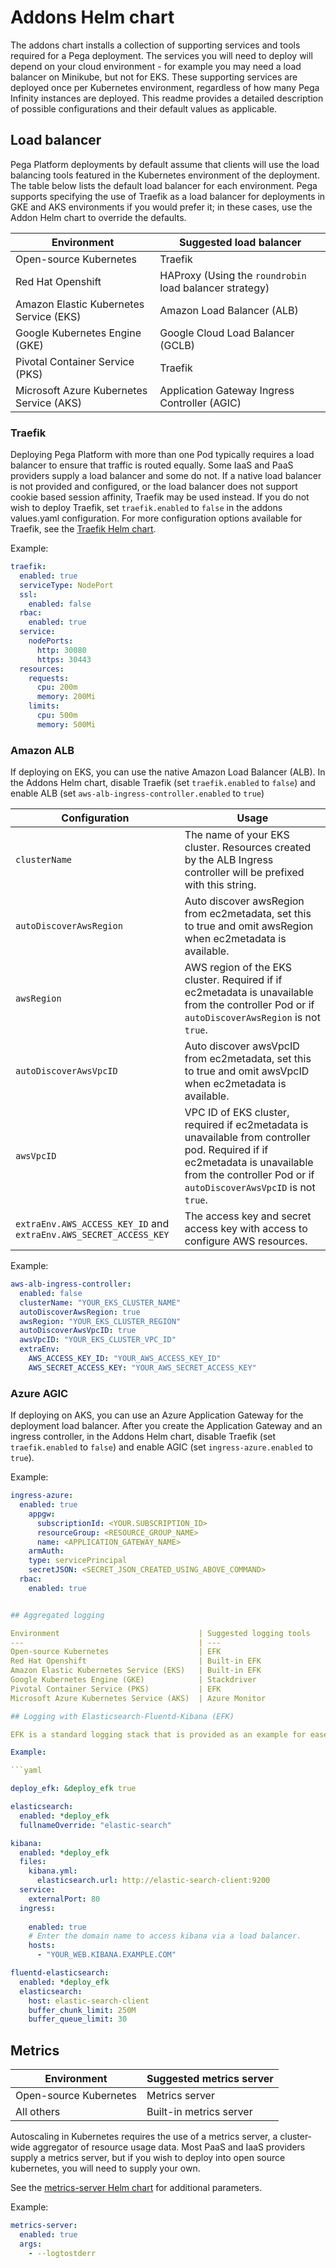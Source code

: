 # Addons Helm chart

The addons chart installs a collection of supporting services and tools required for a Pega deployment.  The services you will need to deploy will depend on your cloud environment - for example you may need a load balancer on Minikube, but not for EKS. These supporting services are deployed once per Kubernetes environment, regardless of how many Pega Infinity instances are deployed. This readme provides a detailed description of possible configurations and their default values as applicable.

## Load balancer

Pega Platform deployments by default assume that clients will use the load balancing tools featured in the Kubernetes environment of the deployment. The table below lists the default load balancer for each environment. Pega supports specifying the use of Traefik as a load balancer for deployments in GKE and AKS environments if you would prefer it; in these cases, use the Addon Helm chart to override the defaults. 

Environment                               | Suggested load balancer
---                                       | ---
Open-source Kubernetes                    | Traefik
Red Hat Openshift                         | HAProxy (Using the `roundrobin` load balancer strategy)
Amazon Elastic Kubernetes Service (EKS)   | Amazon Load Balancer (ALB)
Google Kubernetes Engine (GKE)            | Google Cloud Load Balancer (GCLB)
Pivotal Container Service (PKS)           | Traefik
Microsoft Azure Kubernetes Service (AKS)  | Application Gateway Ingress Controller (AGIC)

### Traefik

Deploying Pega Platform with more than one Pod typically requires a load balancer to ensure that traffic is routed equally.  Some IaaS and PaaS providers supply a load balancer and some do not. If a native load balancer is not provided and configured, or the load balancer does not support cookie based session affinity, Traefik may be used instead.  If you do not wish to deploy Traefik, set `traefik.enabled` to `false` in the addons values.yaml configuration. For more configuration options available for Traefik, see the [Traefik Helm chart](https://github.com/helm/charts/blob/master/stable/traefik/values.yaml).

Example:

```yaml
traefik:
  enabled: true
  serviceType: NodePort
  ssl:
    enabled: false
  rbac:
    enabled: true
  service:
    nodePorts:
      http: 30080
      https: 30443
  resources:
    requests:
      cpu: 200m
      memory: 200Mi
    limits:
      cpu: 500m
      memory: 500Mi
```

### Amazon ALB

If deploying on EKS, you can use the native Amazon Load Balancer (ALB). In the Addons Helm chart, disable Traefik (set `traefik.enabled` to `false`) and enable ALB (set `aws-alb-ingress-controller.enabled` to `true`)

Configuration   | Usage
---             | ---
`clusterName`   | The name of your EKS cluster.  Resources created by the ALB Ingress controller will be prefixed with this string.
`autoDiscoverAwsRegion` | Auto discover awsRegion from ec2metadata, set this to true and omit awsRegion when ec2metadata is available.
`awsRegion`     | AWS region of the EKS cluster. Required if if ec2metadata is unavailable from the controller Pod or if `autoDiscoverAwsRegion` is not `true`.
`autoDiscoverAwsVpcID` | Auto discover awsVpcID from ec2metadata, set this to true and omit awsVpcID when ec2metadata is available.
`awsVpcID`      | VPC ID of EKS cluster, required if ec2metadata is unavailable from controller pod. Required if if ec2metadata is unavailable from the controller Pod or if `autoDiscoverAwsVpcID` is not `true`.
`extraEnv.AWS_ACCESS_KEY_ID` and `extraEnv.AWS_SECRET_ACCESS_KEY` | The access key and secret access key with access to configure AWS resources.

Example:

```yaml
aws-alb-ingress-controller:
  enabled: false
  clusterName: "YOUR_EKS_CLUSTER_NAME"
  autoDiscoverAwsRegion: true
  awsRegion: "YOUR_EKS_CLUSTER_REGION"
  autoDiscoverAwsVpcID: true
  awsVpcID: "YOUR_EKS_CLUSTER_VPC_ID"
  extraEnv:
    AWS_ACCESS_KEY_ID: "YOUR_AWS_ACCESS_KEY_ID"
    AWS_SECRET_ACCESS_KEY: "YOUR_AWS_SECRET_ACCESS_KEY"
```

### Azure AGIC

If deploying on AKS, you can use an Azure Application Gateway for the deployment load balancer. After you create the Application Gateway and an ingress controller, in the Addons Helm chart, disable Traefik (set `traefik.enabled` to `false`) and enable AGIC (set `ingress-azure.enabled` to `true`).

Example:

```yaml
ingress-azure:
  enabled: true
    appgw:
      subscriptionId: <YOUR.SUBSCRIPTION_ID>
      resourceGroup: <RESOURCE_GROUP_NAME>
      name: <APPLICATION_GATEWAY_NAME>
    armAuth:
    type: servicePrincipal
    secretJSON: <SECRET_JSON_CREATED_USING_ABOVE_COMMAND>
  rbac:
    enabled: true


## Aggregated logging

Environment                               | Suggested logging tools
---                                       | ---
Open-source Kubernetes                    | EFK
Red Hat Openshift                         | Built-in EFK
Amazon Elastic Kubernetes Service (EKS)   | Built-in EFK
Google Kubernetes Engine (GKE)            | Stackdriver
Pivotal Container Service (PKS)           | EFK
Microsoft Azure Kubernetes Service (AKS)  | Azure Monitor

## Logging with Elasticsearch-Fluentd-Kibana (EFK)

EFK is a standard logging stack that is provided as an example for ease of getting started in environments that do not have aggregated logging configured such as open-source Kubernetes. Other IaaS and PaaS providers typically include a logging system out of the box. You may enable the three components of EFK ([Elasticsearch](https://github.com/helm/charts/tree/master/stable/elasticsearch/values.yaml),[Fluentd](https://github.com/helm/charts/tree/master/stable/fluentd-elasticsearch/values.yaml), and [Kibana](https://github.com/helm/charts/tree/master/stable/kibana/values.yaml)) in the addons values.yaml file to deploy EFK automatically. For more configuration options available for each of the components, see their Helm Charts.

Example:

```yaml

deploy_efk: &deploy_efk true

elasticsearch:
  enabled: *deploy_efk
  fullnameOverride: "elastic-search"

kibana:
  enabled: *deploy_efk
  files:
    kibana.yml:
      elasticsearch.url: http://elastic-search-client:9200
  service:
    externalPort: 80
  ingress:
 
    enabled: true
    # Enter the domain name to access kibana via a load balancer.
    hosts:
      - "YOUR_WEB.KIBANA.EXAMPLE.COM"

fluentd-elasticsearch:
  enabled: *deploy_efk
  elasticsearch:
    host: elastic-search-client
    buffer_chunk_limit: 250M
    buffer_queue_limit: 30

```

## Metrics

Environment             | Suggested metrics server
---                     | ---
Open-source Kubernetes  | Metrics server
All others              | Built-in metrics server

Autoscaling in Kubernetes requires the use of a metrics server, a cluster-wide aggregator of resource usage data.  Most PaaS and IaaS providers supply a metrics server, but if you wish to deploy into open source kubernetes, you will need to supply your own.

See the [metrics-server Helm chart](https://github.com/helm/charts/blob/master/stable/metrics-server/values.yaml) for additional parameters.

Example:

```yaml
metrics-server:
  enabled: true
  args:
    - --logtostderr
```
